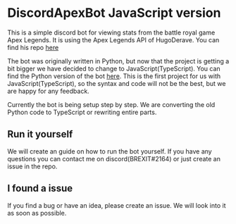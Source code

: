 # DiscordApexBot JavaScript version

This is a simple discord bot for viewing stats from the battle royal game Apex Legends. It is using the Apex Legends API of HugoDerave. You can find his repo [here](https://github.com/HugoDerave/ApexLegendsAPI)

The bot was originally written in Python, but now that the project is getting a bit bigger we have decided to change to JavaScript(TypeScript). You can find the Python version of the bot [here](https://github.com/BakxY/DiscordApexBot). This is the first project for us with JavaScript(TypeScript), so the syntax and code will not be the best, but we are happy for any feedback. 

Currently the bot is being setup step by step. We are converting the old Python code to TypeScript or rewriting entire parts.

## Run it yourself

We will create an guide on how to run the bot yourself. If you have any questions you can contact me on discord(BREXIT#2164) or just create an issue in the repo.

## I found a issue

If you find a bug or have an idea, please create an issue. We will look into it as soon as possible.
